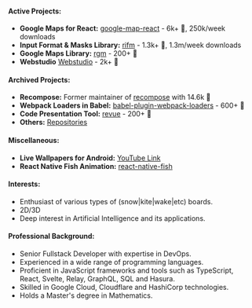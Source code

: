 #### Active Projects:
- **Google Maps for React:** [google-map-react](https://github.com/google-map-react/google-map-react) - 6k+ 🌟, 250k/week downloads
- **Input Format & Masks Library:** [rifm](https://github.com/realadvisor/rifm) - 1.3k+ 🌟, 1.3m/week downloads
- **Google Maps Library:** [rgm](https://github.com/realadvisor/rgm) - 200+ 🌟
- **Webstudio** [Webstudio](https://github.com/webstudio-is/webstudio) - 2k+ 🌟

#### Archived Projects:
- **Recompose:** Former maintainer of [recompose](https://github.com/acdlite/recompose) with 14.6k 🌟
- **Webpack Loaders in Babel:** [babel-plugin-webpack-loaders](https://github.com/istarkov/babel-plugin-webpack-loaders) - 600+ 🌟
- **Code Presentation Tool:** [revue](https://github.com/istarkov/revue) - 200+ 🌟
- **Others:** [Repositories](https://github.com/istarkov?tab=repositories)
  
#### Miscellaneous:
- **Live Wallpapers for Android:** [YouTube Link](https://www.youtube.com/watch?v=hOXNxRm8dxo)
- **React Native Fish Animation:** [react-native-fish](https://github.com/istarkov/react-native-fish)

#### Interests:
- Enthusiast of various types of (snow|kite|wake|etc) boards.
- 2D/3D
- Deep interest in Artificial Intelligence and its applications.

#### Professional Background:
- Senior Fullstack Developer with expertise in DevOps. 
- Experienced in a wide range of programming languages. 
- Proficient in JavaScript frameworks and tools such as TypeScript, React, Svelte, Relay, GraphQL, SQL and Hasura. 
- Skilled in Google Cloud, Cloudflare and HashiCorp technologies. 
- Holds a Master's degree in Mathematics.
